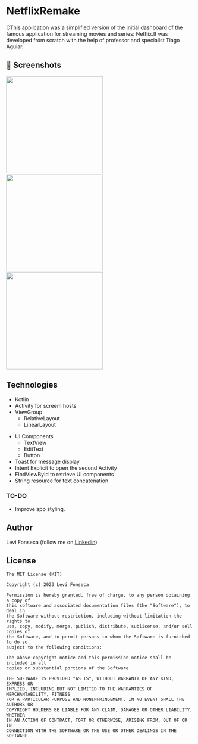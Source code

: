 # NetflixRemake
CThis application was a simplified version of the initial dashboard of the famous application for streaming movies and series: Netflix.It was developed from scratch with the help of professor and specialist Tiago Aguiar.


## :camera_flash: Screenshots
<!-- You can add more screenshots here if you like -->
<img src="https://user-images.githubusercontent.com/86428049/227636644-f93da8f0-ecdd-4acf-9e2b-3498c893550e.png" width="260">&emsp;<img src="https://user-images.githubusercontent.com/86428049/227636916-c725e685-b2f3-411c-8c45-4b8a0821c512.png" width="260">&emsp;<img src="https://user-images.githubusercontent.com/86428049/214728993-adc645ce-642c-4d97-a20e-32f2f3da9ae3.png" width="260">

## Technologies
* Kotlin
* Activity for screem hosts
* ViewGroup
    * RelativeLayout
    * LinearLayout
- UI Components
    - TextView
    - EditText
    - Button
- Toast for message display
- Intent Explicit to open the second Activity
- FindViewById to retrieve UI components
- String resource for text concatenation


### TO-DO
- Improve app styling.

## Author
Levi Fonseca (follow me on [Linkedin](https://www.linkedin.com/in/levi-fonseca-231b7b251/))

## License
```
The MIT License (MIT)

Copyright (c) 2023 Levi Fonseca

Permission is hereby granted, free of charge, to any person obtaining a copy of
this software and associated documentation files (the "Software"), to deal in
the Software without restriction, including without limitation the rights to
use, copy, modify, merge, publish, distribute, sublicense, and/or sell copies of
the Software, and to permit persons to whom the Software is furnished to do so,
subject to the following conditions:

The above copyright notice and this permission notice shall be included in all
copies or substantial portions of the Software.

THE SOFTWARE IS PROVIDED "AS IS", WITHOUT WARRANTY OF ANY KIND, EXPRESS OR
IMPLIED, INCLUDING BUT NOT LIMITED TO THE WARRANTIES OF MERCHANTABILITY, FITNESS
FOR A PARTICULAR PURPOSE AND NONINFRINGEMENT. IN NO EVENT SHALL THE AUTHORS OR
COPYRIGHT HOLDERS BE LIABLE FOR ANY CLAIM, DAMAGES OR OTHER LIABILITY, WHETHER
IN AN ACTION OF CONTRACT, TORT OR OTHERWISE, ARISING FROM, OUT OF OR IN
CONNECTION WITH THE SOFTWARE OR THE USE OR OTHER DEALINGS IN THE SOFTWARE.
```
